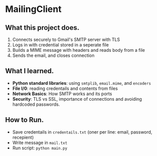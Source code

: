 # MailingClient

## What this project does.
1. Connects securely to Gmail's SMTP server with TLS
2. Logs in with credential stored in a seperate file 
3. Builds a MIME message with headers and reads body from a file
4. Sends the email, and closes connection

## What I learned.
- **Python standard libraries**: using `smtplib`, `email.mime`, and `encoders`
- **File I/0**: reading credentails and contents from files
- **Network Basics**: How SMTP works and its ports
- **Security**: TLS vs SSL, importance of connections and avoiding hardcoded passwords.

## How to Run.
- Save credentails in `credentails.txt` (oner per line: email, password, recepient)
- Write message in `mail.txt`
- Run script: `python main.py`
